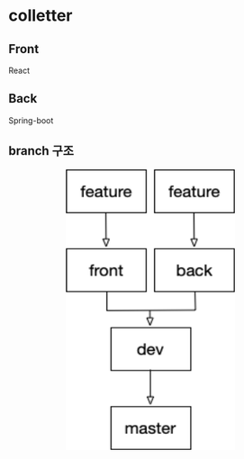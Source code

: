 # colletter

## Front
React

## Back
Spring-boot

## branch 구조 

<p align="center">
    	<img src="./img/branch.png" width="300" height="500"></img>
</p>